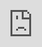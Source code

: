 
<h1 align="center">Hi , I'm Braden <img src="https://media.giphy.com/media/hvRJCLFzcasrR4ia7z/giphy.gif" width="35"></h1>

<h4 align="center">
I'm a Full-Stack Developer based in Utah 🏔️. I am passionate about Front-End Software Development, <br />Open-source, Web Accessibility, and Design. I like to create and contribute to open-source projects and create web applications that are responsive, powerful, and accessible to all.

<h6 align="center">Languages and Tools:</h6>
<p align="center"> <a href="https://www.w3schools.com/css/" target="_blank" rel="noreferrer"> <img src="https://raw.githubusercontent.com/devicons/devicon/master/icons/css3/css3-original-wordmark.svg" alt="css3" width="40" height="40"/> </a><a href="https://www.tailwindcss.com/" target="_blank"><img style="margin: 10px" src="https://profilinator.rishav.dev/skills-assets/tailwindcss.svg" alt="Tailwind CSS" height="40" /></a>  <a href="https://www.figma.com/" target="_blank" rel="noreferrer"> <img src="https://www.vectorlogo.zone/logos/figma/figma-icon.svg" alt="figma" width="40" height="40"/> </a> <a href="https://git-scm.com/" target="_blank" rel="noreferrer"> <img src="https://www.vectorlogo.zone/logos/git-scm/git-scm-icon.svg" alt="git" width="40" height="40"/> </a> <a href="https://www.w3.org/html/" target="_blank" rel="noreferrer"> <img src="https://raw.githubusercontent.com/devicons/devicon/master/icons/html5/html5-original-wordmark.svg" alt="html5" width="40" height="40"/> </a> <a href="https://developer.mozilla.org/en-US/docs/Web/JavaScript" target="_blank" rel="noreferrer"> <img src="https://raw.githubusercontent.com/devicons/devicon/master/icons/javascript/javascript-original.svg" alt="javascript" width="40" height="40"/> </a><a href="https://www.typescriptlang.org/" target="_blank"><img style="margin: 10px" src="https://profilinator.rishav.dev/skills-assets/typescript-original.svg" alt="TypeScript" height="40" /></a>  <a href="https://www.mongodb.com/" target="_blank" rel="noreferrer"> <img src="https://raw.githubusercontent.com/devicons/devicon/master/icons/mongodb/mongodb-original-wordmark.svg" alt="mongodb" width="40" height="40"/> </a> <a href="https://nodejs.org" target="_blank" rel="noreferrer"> <img src="https://raw.githubusercontent.com/devicons/devicon/master/icons/nodejs/nodejs-original-wordmark.svg" alt="nodejs" width="40" height="40"/> </a> <a href="https://reactjs.org/" target="_blank" rel="noreferrer"> <img src="https://raw.githubusercontent.com/devicons/devicon/master/icons/react/react-original-wordmark.svg" alt="react" width="40" height="40"/> </a> <a href="https://python.org/" target="_blank" rel="noreferrer"> <img src="https://raw.githubusercontent.com/devicons/devicon/master/icons/python/python-original-wordmark.svg" alt="python" width="40" height="40" /></a> </p>
 

</h4>
<br>


<h1 align="center">Projects</h1>


<table bordercolor="#66b2b2">
  <tr>
    <td width="50%" valign="top">
      <h3 align="center">Tesla Dashboard</h3>
        <br />
        <a target="_blank" href="https://github.com/jarrodmjack/CityHopper">
            <iframe src="https://www.loom.com/embed/e6827f6f7c1649f8af9759f17114cd60?hide_owner=true&amp;hide_share=true&amp;hide_title=true&amp;hideEmbedTopBar=true" frameborder="0" webkitallowfullscreen="" mozallowfullscreen="" allowfullscreen="" style="position: absolute; top: 0; left: 0; width: 100%; height: 100%;"></iframe>
        </a>
        <br />
        <p align="center">
          
  <a href="https://github.com/Bradenthunt/V-School/tree/master/cc-tesla">
    <img src="https://img.shields.io/static/v1?label=|&message=REPO&color=23555f&style=plastic&logo=github&logo-color=white"/>
  </a>  
      </p>
        <p><strong>JavaScript/React/API</strong> - Tesla Dashboard is an App that allows users to showcase 8 unique data points and control 6 unique functions of their Tesla.</p>
    </td>
    <td width="50%" valign="top">
      <h3 align="center">CreativePay</h3>
        <br />
        <a target="_blank" href="https://github.com/jarrodmjack/creativepay">
            <img src="https://github.com/jarrodmjack/jarrodmjack/assets/99290888/5f8aac8d-47c8-42dd-bf4d-41fb197ba3d6" alt="notes"/>
        </a>
        <br />
        <p align="center">
          
  <a href="https://github.com/jarrodmjack/creativepay" target="_blank">
    <img src="https://img.shields.io/static/v1?label=|&message=REPO&color=23555f&style=plastic&logo=github&logo-color=white"/>
  </a>  
  <a href="https://github.com/jarrodmjack/creativepay" target="_blank">
    <img src="https://img.shields.io/static/v1?label=|&message=WEBSITE&color=cdf998&style=plastic&logo=wordpress&logo-color=white"/>
  </a>
    <br />
      </p>
        <p><strong>React/Node.js/Express/JWT Auth/MongoDB/Tailwind/DaisyUI</strong> - A full stack web application to track employee time punches and automatically calculate payouts for pay periods</p>
    </td>
  </tr>
  <tr>
  <td width="50%" valign="top">
      <h3 align="center">Clearcoin Crypto</h3>
        <br />
        <a target="_blank" href="https://github.com/jarrodmjack/Clearcoin-mkII">
            <img src="https://user-images.githubusercontent.com/99290888/195200680-5a4d042c-f9c5-4b2c-a278-e0d7b3b49b20.jpg"/>
        </a>
        <br />
        <p align="center">
          
  <a href="https://github.com/jarrodmjack/Clearcoin-mkII">
    <img src="https://img.shields.io/static/v1?label=|&message=REPO&color=23555f&style=plastic&logo=github&logo-color=white"/>
  </a>  
  <a href="https://clearcoinmkii.herokuapp.com/" target="_blank">
    <img src="https://img.shields.io/static/v1?label=|&message=WEBSITE&color=cdf998&style=plastic&logo=wordpress&logo-color=white"/>
  </a>
      </p>
        <p><strong>JavaScript/React/MongoDB/Express/Node/JWT</strong> - Clearcoin is a crypto price tracker. This was made to make price tracking less overwhelming for people new to the crypto space</p>
    </td>
   <td width="50%" valign="top">
      <h3 align="center">Aqua Advisor</h3>
        <br />
      <a target="_blank" href="https://aquaadvisor.netlify.app/">
            <img src="http://www.jbl.de/images/apps/areas/aquarium/essentials/aquarium_food/medium/gesellschaftsaquarium/01-gesellschaft2.png" width="100%"  alt="aquarium"/>
        </a>
        <br />
        <p align="center">
          
  <a href="#" target="_blank">
    <img src="https://img.shields.io/static/v1?label=|&message=REPO&color=23555f&style=plastic&logo=github&logo-color=white"/>
  </a>
  <a href="https://aquaadvisor.netlify.app/" target="_blank">
    <img src="https://img.shields.io/static/v1?label=|&message=WEBSITE&color=cdf998&style=plastic&logo=wordpress&logo-color=white"/>
  </a>
      </p>
        <p><strong>HTML/CSS/JavaScript</strong> - A Website to purchase local fish</p>
    </td> 
  </tr>
	
</table>



<hr/>

## 🔥 Streak Stats
<p align="center"><img src="https://github-readme-streak-stats.herokuapp.com/?user=jarrodmjack&theme=algolia" alt="jarrodmjack" /></p>
<p align="center"><img src="https://github-readme-stats.vercel.app/api/top-langs/?username=jarrodmjack&theme=algolia&layout=compact" alt="jarrodmjack" /></p>

<br>
<hr/>


## 🏆 Trophies
<p align="center"> <a href="https://github.com/jarrodmjack"><img
      src="https://github-profile-trophy.vercel.app/?username=jarrodmjack&row=1&column=3&theme=algolia" alt="jarrodmjack" /></a>  </p>
   

<br>
<!-- <hr/> -->
<!-- 
## ⚡ Recent GitHub Activity
<a href="https://github.com/jarrodmjack"><img alt="Jarrod activity graph" src="https://activity-graph.herokuapp.com/graph?username=jarrodmjack&custom_title=jarrods%20Contribution%20Graph&theme=react-dark" /></a> -->

<hr/>

## 🙋‍♀️ Let's Connect
<p align="center">
	<a href="mailto:jarrodmjack@gmail.com"><img src="https://img.icons8.com/bubbles/50/000000/gmail.png" title='Gmail' alt="Gmail"/></a>
	<a href="https://github.com/jarrodmjack"><img src="https://img.icons8.com/bubbles/50/000000/github.png" title='GitHub' alt="GitHub"/></a>
	<a href="https://www.linkedin.com/in/jarrodmjack/"><img src="https://img.icons8.com/bubbles/50/000000/linkedin.png" title='LinkedIn' alt="LinkedIn"/></a>
	<a href="https://twitter.com/jarrodmjack"><img src="https://img.icons8.com/bubbles/50/000000/twitter-circled.png" title='Twitter' alt="twitter"/></a>
</p>
